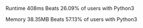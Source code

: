 Runtime
408ms
Beats 26.09% of users with Python3

Memory
38.35MB
Beats 57.13% of users with Python3
